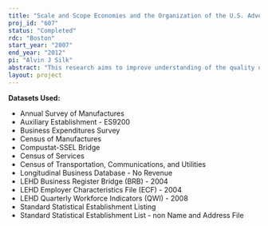 ```yaml
---
title: "Scale and Scope Economies and the Organization of the U.S. Advertising and Marketing Services Industry"
proj_id: "607"
status: "Completed"
rdc: "Boston"
start_year: "2007"
end_year: "2012"
pi: "Alvin J Silk"
abstract: "This research aims to improve understanding of the quality of data on advertising agencies collected by the Census Bureau; assess the importance of scale and scope economies in the supply of advertising and marketing service industries; explore the relation of such economies to the overall organization of this industry in terms of the distribution of revenue and employment among single and multiestablishment firms and holding companies; examine employment turnover and advertising firm entry, survival, and exit patterns over time; and document the geographical distribution of advertising agencies and their economic activities. Census data are linked to external data on advertising agencies, specifically the Advertising Red Book.  The project compares census data coverage with publicly available data on advertising agencies.  The project will produce estimates of the population of advertising establishments, which will inform the Census Bureau’s knowledge base on the extent of scale and scope economies in the supply of advertising and marketing service industries and the relation of such economies to the overall organizational structure of firms in this industry. It will examine entry, exit, and acquisitions at various levels of aggregation—individual establishment, the multi-establishment advertising agency, and the global holding companies. And it will investigate the role of mergers and acquisitions on the extent of outsourcing and measurement of output, price, average labor productivity, and labor turnover."
layout: project
---
```


**Datasets Used:**

  - Annual Survey of Manufactures 
  - Auxiliary Establishment - ES9200 
  - Business Expenditures Survey 
  - Census of Manufactures 
  - Compustat-SSEL Bridge 
  - Census of Services 
  - Census of Transportation, Communications, and Utilities 
  - Longitudinal Business Database - No Revenue 
  - LEHD Business Register Bridge (BRB) - 2004 
  - LEHD Employer Characteristics File (ECF) - 2004 
  - LEHD Quarterly Workforce Indicators (QWI) - 2008 
  - Standard Statistical Establishment Listing 
  - Standard Statistical Establishment List - non Name and Address File 

